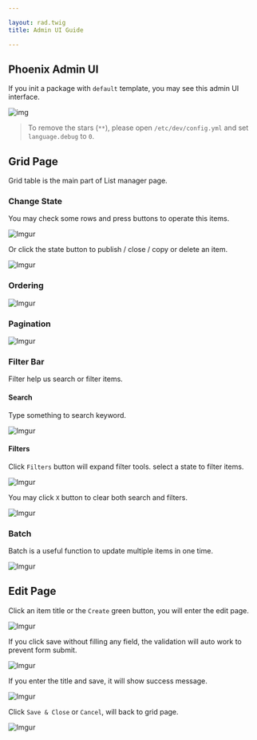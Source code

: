 ```yaml
---

layout: rad.twig
title: Admin UI Guide

---
```


## Phoenix Admin UI

If you init a package with `default` template, you may see this admin UI interface.

![img](https://cloud.githubusercontent.com/assets/1639206/9725055/0cc4e1fc-5613-11e5-9f0d-c373d7d68c87.png)

> To remove the stars (`**`), please open `/etc/dev/config.yml` and set `language.debug` to `0`.

## Grid Page

Grid table is the main part of List manager page. 

### Change State

You may check some rows and press buttons to operate this items.

![Imgur](http://i.imgur.com/1UxL0ML.jpg)

Or click the state button to publish / close / copy or delete an item.

![Imgur](http://i.imgur.com/UHp4TxQ.jpg)

### Ordering

![Imgur](http://i.imgur.com/hWWHstH.jpg)

### Pagination

![Imgur](http://i.imgur.com/v96Pl9B.jpg)

### Filter Bar

Filter help us search or filter items.

#### Search

Type something to search keyword.

![Imgur](http://i.imgur.com/EH4L5ot.jpg)

#### Filters

Click `Filters` button will expand filter tools. select a state to filter items.

![Imgur](http://i.imgur.com/uw6B6SV.jpg)

You may click `X` button to clear both search and filters.

![Imgur](http://i.imgur.com/NwA569R.jpg)

### Batch

Batch is a useful function to update multiple items in one time.

![Imgur](http://i.imgur.com/rbiI9yI.jpg)

## Edit Page

Click an item title or the `Create` green button, you will enter the edit page.
 
![Imgur](http://i.imgur.com/bZZBHpx.jpg)

If you click save without filling any field, the validation will auto work to prevent form submit.

![Imgur](http://i.imgur.com/qOJ7iY0.jpg)

If you enter the title and save, it will show success message.

![Imgur](http://i.imgur.com/cdY5h6r.jpg)

Click `Save & Close` or `Cancel`, will back to grid page. 

![Imgur](http://i.imgur.com/A3zSr6T.jpg)
